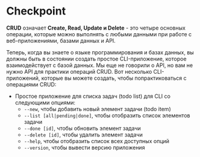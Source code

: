 # Checkpoint

**CRUD** означает **Create, Read, Update и Delete** - это четыре основных операции, которые можно выполнять с любыми данными при работе с веб-приложениями, базами данных и API.

Теперь, когда вы знаете о языке программирования и базах данных, вы должны быть в состоянии создать простое CLI-приложение, которое взаимодействует с базой данных. Мы еще не говорили о API, но вам не нужно API для практики операций CRUD. Вот несколько CLI-приложений, которые вы можете создать, чтобы попрактиковаться с операциями CRUD:

- Простое приложение для списка задач (todo list) для CLI со следующими опциями:
  - `--new`, чтобы добавить новый элемент задачи (todo item)
  - `--list [all|pending|done]`, чтобы отобразить список элементов задачи
  - `--done [id]`, чтобы обновить элемент задачи
  - `--delete [id]`, чтобы удалить элемент задачи
  - `--help`, чтобы отобразить список всех доступных опций
  - `--version`, чтобы вывести версию приложения
